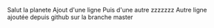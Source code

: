 Salut la planete
Ajout d'une ligne
Puis d'une autre
zzzzzzz
Autre ligne ajoutée depuis github sur la branche master
